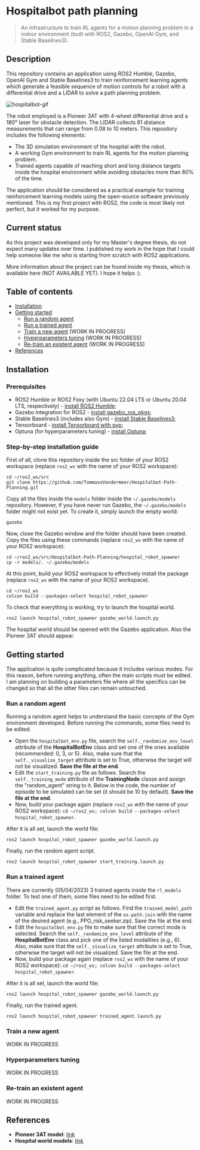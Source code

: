 # Hospitalbot path planning

> An infrastructure to train RL agents for a motion planning problem in a indoor environment (built with ROS2, Gazebo, OpenAI Gym, and Stable Baselines3).

## Description
This repository contains an application using ROS2 Humble, Gazebo, OpenAI Gym and Stable Baselines3 to train reinforcement learning agents which generate a feasible sequence of motion controls for a robot with a differential drive and a LIDAR to solve a path planning problem.

![hospitalbot-gif](.images/hospitalbot.gif)

The robot employed is a Pioneer 3AT with 4-wheel differential drive and a 180° laser for obstacle detection. The LIDAR collects 61 distance measurements that can range from 0.08 to 10 meters.
This repository includes the following elements:
* The 3D simulation environment of the hospital with the robot.
* A working Gym environment to train RL agents for the motion planning problem.
* Trained agents capable of reaching short and long distance targets inside the hospital environment while avoiding obstacles more than 80% of the time.

The application should be considered as a practical example for training reinforcement learning models using the open-source software previously mentioned. This is my first project with ROS2, the code is most likely not perfect, but it worked for my purpose.

## Current status
As this project was developed only for my Master's degree thesis, do not expect many updates over time. I published my work in the hope that I could help someone like me who is starting from scratch with ROS2 applications.

More information about the project can be found inside my thesis, which is available here (NOT AVAILABLE YET). I hope it helps :).

## Table of contents
- [Installation](#installation)
- [Getting started](#getting-started)
    - [Run a random agent](#run-a-random-agent)
    - [Run a trained agent](#run-a-trained-agent)
    - [Train a new agent](#train-a-new-agent) (WORK IN PROGRESS)
    - [Hyperparameters tuning](#hyperparameters-tuning) (WORK IN PROGRESS)
    - [Re-train an existent agent](#re-train-an-existent-agent) (WORK IN PROGRESS)
- [References](#references)

## Installation
### Prerequisites
* ROS2 Humble or ROS2 Foxy (with Ubuntu 22.04 LTS or Ubuntu 20.04 LTS, respectively) - [install ROS2 Humble](https://docs.ros.org/en/humble/Installation.html);
* Gazebo integration for ROS2 - [install gazebo_ros_pkgs](http://classic.gazebosim.org/tutorials?tut=ros2_installing&cat=connect_ros);
* Stable Baselines3 (includes also Gym) - [install Stable Baselines3](https://stable-baselines3.readthedocs.io/en/master/guide/install.html);
* Tensorboard - [install Tensorboard with pyp](https://pypi.org/project/tensorboard/);
* Optuna (for hyperparameters tuning) - [install Optuna](https://optuna.org/#installation);
### Step-by-step installation guide
First of all, clone this repository inside the src folder of your ROS2 workspace (replace `ros2_ws` with the name of your ROS2 workspace):
```
cd ~/ros2_ws/src
git clone https://github.com/TommasoVandermeer/Hospitalbot-Path-Planning.git
```
Copy all the files inside the `models` folder inside the `~/.gazebo/models` repository. However, if you have never run Gazebo, the `~/.gazebo/models` folder might not exist yet. To create it, simply launch the empty world:
```
gazebo
```
Now, close the Gazebo window and the folder should have been created. Copy the files using these commands (replace `ros2_ws` with the name of your ROS2 workspace):
```
cd ~/ros2_ws/src/Hospitalbot-Path-Planning/hospital_robot_spawner
cp -r models/. ~/.gazebo/models
```
At this point, build your ROS2 workspace to effectively install the package (replace `ros2_ws` with the name of your ROS2 workspace).
```
cd ~/ros2_ws
colcon build --packages-select hospital_robot_spawner
```
To check that everything is working, try to launch the hospital world.
```
ros2 launch hospital_robot_spawner gazebo_world.launch.py
```
The hospital world should be opened with the Gazebo application. Also the Pioneer 3AT should appear.

## Getting started
The application is quite complicated because it includes various modes. For this reason, before running anything, often the main scripts must be edited. I am planning on building a parameters file where all the specifics can be changed so that all the other files can remain untouched.

### Run a random agent
Running a random agent helps to understand the basic concepts of the Gym environment developed. Before running the commands, some files need to be edited.

* Open the `hospitalbot_env.py` file, search the `self._randomize_env_level` attribute of the **HospitalBotEnv** class and set one of the ones available (recommended: 0, 3, or 5). Also, make sure that the `self._visualize_target` attribute is set to True, otherwise the target will not be visualized. **Save the file at the end**.
* Edit the `start_training.py` file as follows. Search the `self._training_mode` attribute of the **TrainingNode** classe and assign the "random_agent" string to it. Below in the code, the number of episode to be simulated can be set (it should be 10 by default). **Save the file at the end**.
* Now, build your package again (replace `ros2_ws` with the name of your ROS2 workspace): `cd ~/ros2_ws;
colcon build --packages-select hospital_robot_spawner`.

After it is all set, launch the world file:
```
ros2 launch hospital_robot_spawner gazebo_world.launch.py
```
Finally, run the random agent script.
```
ros2 launch hospital_robot_spawner start_training.launch.py
```

### Run a trained agent
There are currently (05/04/2023) 3 trained agents inside the `rl_models` folder. To test one of them,  some files need to be edited first.

* Edit the `trained_agent.py` script as follows. Find the `trained_model_path` variable and replace the last element of the `os.path.join` with the name of the desired agent (e.g., PPO_risk_seeker.zip). Save the file at the end.
* Edit the `hospitalbot_env.py` file to make sure that the correct mode is selected. Search the `self._randomize_env_level` attribute of the **HospitalBotEnv** class and pick one of the listed modalities (e.g., 6). Also, make sure that the `self._visualize_target` attribute is set to True, otherwise the target will not be visualized. Save the file at the end.
* Now, build your package again (replace `ros2_ws` with the name of your ROS2 workspace): `cd ~/ros2_ws;
colcon build --packages-select hospital_robot_spawner`.

After it is all set, launch the world file:
```
ros2 launch hospital_robot_spawner gazebo_world.launch.py
```
Finally, run the trained agent.
```
ros2 launch hospital_robot_spawner trained_agent.launch.py
```
### Train a new agent
WORK IN PROGRESS

### Hyperparameters tuning
WORK IN PROGRESS

### Re-train an existent agent
WORK IN PROGRESS

## References
- **Pioneer 3AT model**: [link](https://github.com/dawonn/ros-pioneer3at)
- **Hospital world models**: [link](https://github.com/aws-robotics/aws-robomaker-hospital-world)
